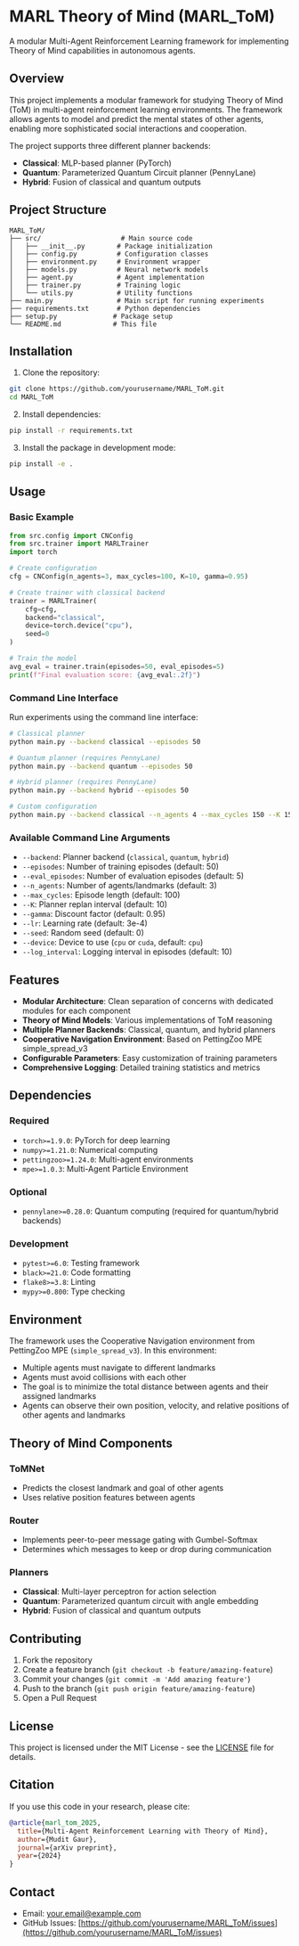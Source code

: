 # MARL Theory of Mind (MARL_ToM)

A modular Multi-Agent Reinforcement Learning framework for implementing Theory of Mind capabilities in autonomous agents.

## Overview

This project implements a modular framework for studying Theory of Mind (ToM) in multi-agent reinforcement learning environments. The framework allows agents to model and predict the mental states of other agents, enabling more sophisticated social interactions and cooperation.

The project supports three different planner backends:
- **Classical**: MLP-based planner (PyTorch)
- **Quantum**: Parameterized Quantum Circuit planner (PennyLane)
- **Hybrid**: Fusion of classical and quantum outputs

## Project Structure

```
MARL_ToM/
├── src/                    # Main source code
│   ├── __init__.py        # Package initialization
│   ├── config.py          # Configuration classes
│   ├── environment.py     # Environment wrapper
│   ├── models.py          # Neural network models
│   ├── agent.py           # Agent implementation
│   ├── trainer.py         # Training logic
│   └── utils.py           # Utility functions
├── main.py                # Main script for running experiments
├── requirements.txt       # Python dependencies
├── setup.py              # Package setup
└── README.md             # This file
```

## Installation

1. Clone the repository:
```bash
git clone https://github.com/yourusername/MARL_ToM.git
cd MARL_ToM
```

2. Install dependencies:
```bash
pip install -r requirements.txt
```

3. Install the package in development mode:
```bash
pip install -e .
```

## Usage

### Basic Example

```python
from src.config import CNConfig
from src.trainer import MARLTrainer
import torch

# Create configuration
cfg = CNConfig(n_agents=3, max_cycles=100, K=10, gamma=0.95)

# Create trainer with classical backend
trainer = MARLTrainer(
    cfg=cfg, 
    backend="classical", 
    device=torch.device("cpu"), 
    seed=0
)

# Train the model
avg_eval = trainer.train(episodes=50, eval_episodes=5)
print(f"Final evaluation score: {avg_eval:.2f}")
```

### Command Line Interface

Run experiments using the command line interface:

```bash
# Classical planner
python main.py --backend classical --episodes 50

# Quantum planner (requires PennyLane)
python main.py --backend quantum --episodes 50

# Hybrid planner (requires PennyLane)
python main.py --backend hybrid --episodes 50

# Custom configuration
python main.py --backend classical --n_agents 4 --max_cycles 150 --K 15
```

### Available Command Line Arguments

- `--backend`: Planner backend (`classical`, `quantum`, `hybrid`)
- `--episodes`: Number of training episodes (default: 50)
- `--eval_episodes`: Number of evaluation episodes (default: 5)
- `--n_agents`: Number of agents/landmarks (default: 3)
- `--max_cycles`: Episode length (default: 100)
- `--K`: Planner replan interval (default: 10)
- `--gamma`: Discount factor (default: 0.95)
- `--lr`: Learning rate (default: 3e-4)
- `--seed`: Random seed (default: 0)
- `--device`: Device to use (`cpu` or `cuda`, default: `cpu`)
- `--log_interval`: Logging interval in episodes (default: 10)

## Features

- **Modular Architecture**: Clean separation of concerns with dedicated modules for each component
- **Theory of Mind Models**: Various implementations of ToM reasoning
- **Multiple Planner Backends**: Classical, quantum, and hybrid planners
- **Cooperative Navigation Environment**: Based on PettingZoo MPE simple_spread_v3
- **Configurable Parameters**: Easy customization of training parameters
- **Comprehensive Logging**: Detailed training statistics and metrics

## Dependencies

### Required
- `torch>=1.9.0`: PyTorch for deep learning
- `numpy>=1.21.0`: Numerical computing
- `pettingzoo>=1.24.0`: Multi-agent environments
- `mpe>=1.0.3`: Multi-Agent Particle Environment

### Optional
- `pennylane>=0.28.0`: Quantum computing (required for quantum/hybrid backends)

### Development
- `pytest>=6.0`: Testing framework
- `black>=21.0`: Code formatting
- `flake8>=3.8`: Linting
- `mypy>=0.800`: Type checking

## Environment

The framework uses the Cooperative Navigation environment from PettingZoo MPE (`simple_spread_v3`). In this environment:

- Multiple agents must navigate to different landmarks
- Agents must avoid collisions with each other
- The goal is to minimize the total distance between agents and their assigned landmarks
- Agents can observe their own position, velocity, and relative positions of other agents and landmarks

## Theory of Mind Components

### ToMNet
- Predicts the closest landmark and goal of other agents
- Uses relative position features between agents

### Router
- Implements peer-to-peer message gating with Gumbel-Softmax
- Determines which messages to keep or drop during communication

### Planners
- **Classical**: Multi-layer perceptron for action selection
- **Quantum**: Parameterized quantum circuit with angle embedding
- **Hybrid**: Fusion of classical and quantum outputs

## Contributing

1. Fork the repository
2. Create a feature branch (`git checkout -b feature/amazing-feature`)
3. Commit your changes (`git commit -m 'Add amazing feature'`)
4. Push to the branch (`git push origin feature/amazing-feature`)
5. Open a Pull Request

## License

This project is licensed under the MIT License - see the [LICENSE](LICENSE) file for details.

## Citation

If you use this code in your research, please cite:

```bibtex
@article{marl_tom_2025,
  title={Multi-Agent Reinforcement Learning with Theory of Mind},
  author={Mudit Gaur},
  journal={arXiv preprint},
  year={2024}
}
```

## Contact

- Email: your.email@example.com
- GitHub Issues: [https://github.com/yourusername/MARL_ToM/issues](https://github.com/yourusername/MARL_ToM/issues)

